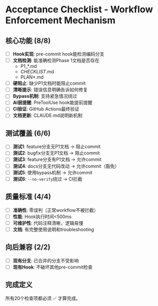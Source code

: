 # Acceptance Checklist - Workflow Enforcement Mechanism

## 核心功能 (8/8)

- [ ] **Hook实现**: pre-commit hook能检测编码分支
- [ ] **文档检测**: 能准确检测Phase 1文档是否存在
  - P1_*.md
  - *CHECKLIST*.md
  - PLAN*.md
- [ ] **硬阻止**: 缺少P1文档时能阻止commit
- [ ] **清晰提示**: 错误信息明确告诉如何修复
- [ ] **Bypass机制**: 支持紧急情况绕过
- [ ] **AI层提醒**: PreToolUse hook能提前提醒
- [ ] **CI验证**: GitHub Actions最终验证
- [ ] **文档更新**: CLAUDE.md说明新机制

## 测试覆盖 (6/6)

- [ ] **测试1**: feature分支无P1文档 → 阻止commit
- [ ] **测试2**: bugfix分支无P1文档 → 阻止commit
- [ ] **测试3**: feature分支有P1文档 → 允许commit
- [ ] **测试4**: docs分支无代码改动 → 允许commit（豁免）
- [ ] **测试5**: 使用bypass机制 → 允许commit
- [ ] **测试6**: `--no-verify`绕过 → CI拦截

## 质量标准 (4/4)

- [ ] **准确性**: 零误判（正常workflow不被拦截）
- [ ] **性能**: Hook执行时间<500ms
- [ ] **可维护性**: 代码注释清晰，逻辑易懂
- [ ] **文档**: 有完整使用说明和troubleshooting

## 向后兼容 (2/2)

- [ ] **现有分支**: 已合并的分支不受影响
- [ ] **现有Hook**: 不破坏其他pre-commit检查

## 完成定义

所有20个检查项都必须 ✅ 才算完成。

